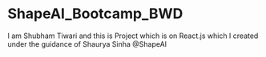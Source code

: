 # ShapeAI_Bootcamp_BWD
I am Shubham Tiwari and this is Project which is on React.js which I created under the guidance of Shaurya Sinha @ShapeAI
